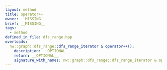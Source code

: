 ```yaml
---
layout: method
title: operator++
owner: __MISSING__
brief: __MISSING__
tags:
  - method
defined_in_file: dfs_range.hpp
overloads:
  nw::graph::dfs_range::dfs_range_iterator & operator++():
    description: __OPTIONAL__
    return: __OPTIONAL__
    signature_with_names: nw::graph::dfs_range::dfs_range_iterator & operator++()
---
```

